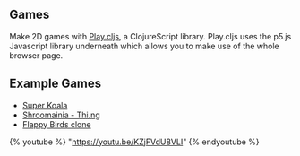 ## Games

Make 2D games with [Play.cljs](https://github.com/oakes/play-cljs), a ClojureScript library. Play.cljs uses the p5.js Javascript library underneath which allows you to make use of the whole browser page.

## Example Games

* [Super Koala](https://oakes.github.io/play-cljs-examples/demos/super-koalio/)
* [Shroomainia - Thi.ng](https://demo.thi.ng/shroomania/)
* [Flappy Birds clone](https://oakes.github.io/play-cljs-examples/demos/flappy-bird-clone/)


{% youtube %}
"https://youtu.be/KZjFVdU8VLI"
{% endyoutube %}
